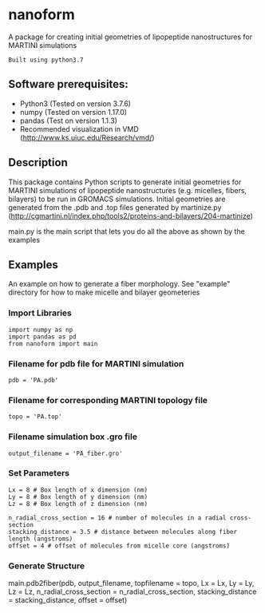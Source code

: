 # nanoform
A package for creating initial geometries of lipopeptide nanostructures for MARTINI simulations

    Built using python3.7

## Software prerequisites:
- Python3 (Tested on version 3.7.6)
- numpy (Tested on version 1.17.0)
- pandas (Test on version 1.1.3)
- Recommended visualization in VMD (http://www.ks.uiuc.edu/Research/vmd/)

## Description
This package contains Python scripts to generate initial geometries for MARTINI simulations of lipopeptide nanostructures (e.g. micelles, fibers, bilayers) to be run in GROMACS simulations. Initial geometries are generated from the .pdb and .top files generated by martinize.py (http://cgmartini.nl/index.php/tools2/proteins-and-bilayers/204-martinize)

main.py is the main script that lets you do all the above as shown by the examples

## Examples
An example on how to generate a fiber morphology. See "example" directory for how to make micelle and bilayer geometeries

### Import Libraries
    import numpy as np
    import pandas as pd
    from nanoform import main

### Filename for pdb file for MARTINI simulation
    pdb = 'PA.pdb'

### Filename for corresponding MARTINI topology file
    topo = 'PA.top'

### Filename simulation box .gro file
    output_filename = 'PA_fiber.gro'

### Set Parameters

    Lx = 8 # Box length of x dimension (nm)
    Ly = 8 # Box length of y dimension (nm)
    Lz = 8 # Box length of z dimension (nm)

    n_radial_cross_section = 16 # number of molecules in a radial cross-section 
    stacking_distance = 3.5 # distance between molecules along fiber length (angstroms)
    offset = 4 # offset of molecules from micelle core (angstroms)

### Generate Structure
main.pdb2fiber(pdb, output_filename, topfilename = topo, Lx = Lx, Ly = Ly, Lz = Lz, n_radial_cross_section = n_radial_cross_section, stacking_distance = stacking_distance, offset = offset)
